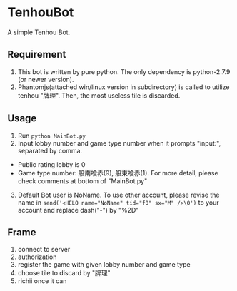 # TenhouBot
A simple Tenhou Bot.

## Requirement
1. This bot is written by pure python. The only dependency is python-2.7.9 (or newer version).
2. Phantomjs(attached win/linux version in subdirectory) is called to utilize tenhou "牌理". Then, the most useless tile is discarded.

## Usage
1. Run `python MainBot.py`
2. Input lobby number and game type number when it prompts "input:", separated by comma.
  * Public rating lobby is 0
  * Game type number: 般南喰赤(9), 般東喰赤(1). For more detail, please check comments at bottom of "MainBot.py"
3. Default Bot user is NoName. To use other account, please revise the name in `send('<HELO name="NoName" tid="f0" sx="M" />\0')` to your account and replace dash("-") by "%2D"

## Frame
1. connect to server
2. authorization
3. register the game with given lobby number and game type
4. choose tile to discard by "牌理"
5. richii once it can


